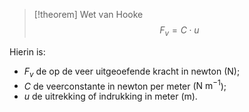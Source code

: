 >[!theorem] Wet van Hooke
>$$F_v = C \cdot u$$

Hierin is:
- $F_v$ de op de veer uitgeoefende kracht in newton ($\text{N}$);
- $C$ de veerconstante in newton per meter ($\text{N m}^{-1}$);
- $u$ de uitrekking of indrukking in meter ($\text{m}$).